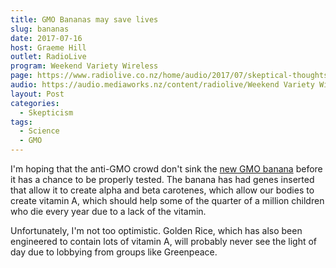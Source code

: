 ```yaml
---
title: GMO Bananas may save lives
slug: bananas
date: 2017-07-16
host: Graeme Hill
outlet: RadioLive
program: Weekend Variety Wireless
page: https://www.radiolive.co.nz/home/audio/2017/07/skeptical-thoughts-with-mark-honeychurch.html
audio: https://audio.mediaworks.nz/content/radiolive/Weekend Variety Wireless/July 17/16_07_17_Skeptical.mp3
layout: Post
categories:
  - Skepticism
tags:
  - Science
  - GMO
---
```


I'm hoping that the anti-GMO crowd don't sink the [new GMO banana](http://www.newsweek.com/scientists-orange-bananas-vitamin-uganda-633136) before it has a chance to be properly tested. The banana has had genes inserted that allow it to create alpha and beta carotenes, which allow our bodies to create vitamin A, which should help some of the quarter of a million children who die every year due to a lack of the vitamin.

<!-- more -->

Unfortunately, I'm not too optimistic. Golden Rice, which has also been engineered to contain lots of vitamin A, will probably never see the light of day due to lobbying from groups like Greenpeace.
